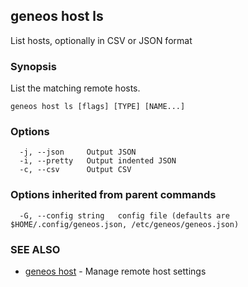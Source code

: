 ## geneos host ls

List hosts, optionally in CSV or JSON format

### Synopsis


List the matching remote hosts.


```
geneos host ls [flags] [TYPE] [NAME...]
```

### Options

```
  -j, --json     Output JSON
  -i, --pretty   Output indented JSON
  -c, --csv      Output CSV
```

### Options inherited from parent commands

```
  -G, --config string   config file (defaults are $HOME/.config/geneos.json, /etc/geneos/geneos.json)
```

### SEE ALSO

* [geneos host](geneos_host.md)	 - Manage remote host settings

